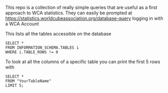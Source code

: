 This repo is a collection of really simple queries that are useful as a first approach to WCA statistics. 
They can easily be prompted at https://statistics.worldcubeassociation.org/database-query logging in with a WCA Account

This lists all the tables accessible on the database

```
SELECT * 
FROM INFORMATION_SCHEMA.TABLES i
WHERE i.TABLE_ROWS != 0
```

To look at all the columns of a specific table you can print the first 5 rows with

```
SELECT *
FROM "YourTableName"
LIMIT 5;
```
